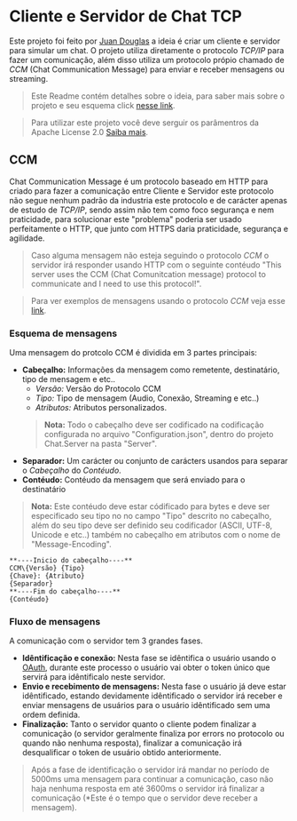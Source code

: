 # Cliente e Servidor de Chat TCP
Este projeto foi feito por [Juan Douglas](https://github.com/JuanDouglas) a ideia é criar um cliente e servidor para simular um chat. O projeto utiliza diretamente o protocolo _TCP/IP_ para fazer um comunicação, além disso utiliza um protocolo própio chamado de _CCM_ (Chat Communication Message) para enviar e receber mensagens ou streaming.
> Este Readme contém detalhes sobre o ideia, para saber mais sobre o projeto e seu esquema click [nesse link](Resources/Help/Project.md).

> Para utilizar este projeto você deve serguir os parâmentros da Apache License 2.0 [Saiba mais](LICENSE).

## CCM
Chat Communication Message é um protocolo baseado em HTTP para criado para fazer a comunicação entre Cliente e Servidor este protocolo não segue nenhum padrão da industria este protocolo e de carácter apenas de estudo de _TCP/IP_, sendo assim não tem como foco segurança e nem praticidade, para solucionar este "problema" poderia ser usado perfeitamente o HTTP, que junto com HTTPS daria praticidade, segurança e agilidade.

> Caso alguma mensagem não esteja seguindo o protocolo _CCM_ o servidor irá responder usando HTTP com o seguinte contéudo "This server uses the CCM (Chat Comunitcation message) protocol to communicate and I need to use this protocol!".

> Para ver exemplos de mensagens usando o protocolo _CCM_ veja esse [link](Resources/Help/Examples.md).


### Esquema de mensagens
Uma mensagem do protcolo CCM é dividida em 3 partes principais: 
- **Cabeçalho:** Informações da mensagem como remetente, destinatário, tipo de mensagem e etc..
	- _Versão:_  Versão do Protocolo CCM
	- _Tipo:_ Tipo de mensagem (Audio, Conexão, Streaming e etc..)
	- _Atributos:_ Atributos personalizados.
	> **Nota:** Todo o cabeçalho deve ser codificado na codificação configurada no arquivo "Configuration.json", dentro do projeto Chat.Server na pasta "Server".
- **Separador:** Um carácter ou conjunto de carácters usandos para separar o _Cabeçalho_ do _Contéudo_.
- **Contéudo:** Contéudo da mensagem que será enviado para o destinatário
> **Nota:** Este contéudo deve estar códificado para bytes e deve ser especificado seu tipo no no campo "Tipo" descrito no cabeçalho, além do seu tipo deve ser definido seu codificador (ASCII, UTF-8, Unicode e etc..) também no cabeçalho em atributos com o nome de "Message-Encoding".

	**----Inicio do cabeçalho----**
	CCM\{Versão} {Tipo}
	{Chave}: {Atributo}
	{Separador}
	**----Fim do cabeçalho----**
	{Contéudo}
    
### Fluxo de mensagens 
A comunicação com o servidor tem 3 grandes fases.
- **Idêntificação e conexão:** Nesta fase se idêntifica o usuário usando o [OAuth](https://github.com/JuanDouglas/OAuth), durante este processo o usuário vai obter o token único que servirá para idêntificalo neste servidor.
- **Envio e recebimento de mensagens:** Nesta fase o usuário já deve estar idêntificado, estando devidamente idêntificado o servidor irá receber e enviar mensagens de usuários para o usuário idêntificado sem uma ordem definida.
- **Finalização:** Tanto o servidor quanto o cliente podem finalizar a comunicação (o servidor geralmente finaliza por errors no protocolo ou quando não nenhuma resposta), finalizar a comunicação irá desqualificar o token de usuário obtido anteriormente. 

> Após a fase de identificação o servidor irá mandar no período de 5000ms uma mensagem para continuar a comunicação, caso não haja nenhuma resposta em até 3600ms o servidor irá finalizar a comunicação (*Este é o tempo que o servidor deve receber a mensagem). 
